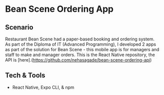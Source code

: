 # Bean Scene Ordering App
## Scenario
Restaurant Bean Scene had a paper-based booking and ordering system. As part of the Diploma of IT (Advanced Programming), I developed 2 apps as part of the solution for Bean Scene - this mobile app is for managers and staff to make and manager orders. This is the React Native repository, the API is [here].(https://github.com/nehasagade/bean-scene-ordering-api)
## Tech & Tools
- React Native, Expo CLI, & npm
